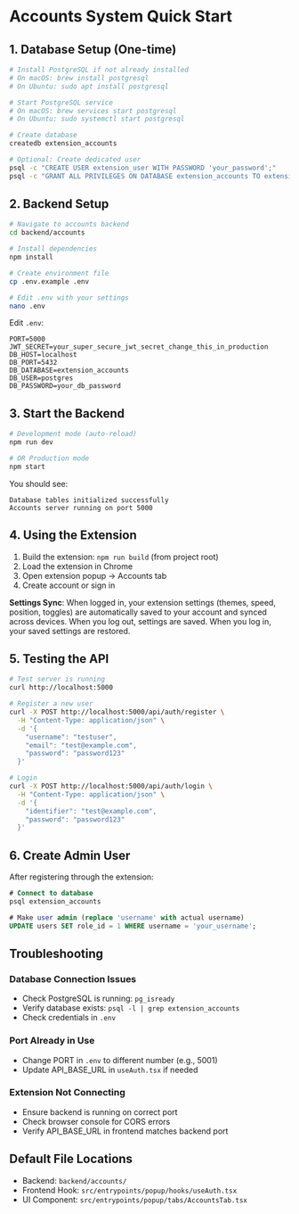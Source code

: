 # Accounts System Quick Start

## 1. Database Setup (One-time)

```bash
# Install PostgreSQL if not already installed
# On macOS: brew install postgresql
# On Ubuntu: sudo apt install postgresql

# Start PostgreSQL service
# On macOS: brew services start postgresql
# On Ubuntu: sudo systemctl start postgresql

# Create database
createdb extension_accounts

# Optional: Create dedicated user
psql -c "CREATE USER extension_user WITH PASSWORD 'your_password';"
psql -c "GRANT ALL PRIVILEGES ON DATABASE extension_accounts TO extension_user;"
```

## 2. Backend Setup

```bash
# Navigate to accounts backend
cd backend/accounts

# Install dependencies
npm install

# Create environment file
cp .env.example .env

# Edit .env with your settings
nano .env
```

Edit `.env`:
```env
PORT=5000
JWT_SECRET=your_super_secure_jwt_secret_change_this_in_production
DB_HOST=localhost
DB_PORT=5432
DB_DATABASE=extension_accounts
DB_USER=postgres
DB_PASSWORD=your_db_password
```

## 3. Start the Backend

```bash
# Development mode (auto-reload)
npm run dev

# OR Production mode
npm start
```

You should see:
```
Database tables initialized successfully
Accounts server running on port 5000
```

## 4. Using the Extension

1. Build the extension: `npm run build` (from project root)
2. Load the extension in Chrome
3. Open extension popup → Accounts tab
4. Create account or sign in

**Settings Sync**: When logged in, your extension settings (themes, speed, position, toggles) are automatically saved to your account and synced across devices. When you log out, settings are saved. When you log in, your saved settings are restored.

## 5. Testing the API

```bash
# Test server is running
curl http://localhost:5000

# Register a new user
curl -X POST http://localhost:5000/api/auth/register \
  -H "Content-Type: application/json" \
  -d '{
    "username": "testuser",
    "email": "test@example.com",
    "password": "password123"
  }'

# Login
curl -X POST http://localhost:5000/api/auth/login \
  -H "Content-Type: application/json" \
  -d '{
    "identifier": "test@example.com",
    "password": "password123"
  }'
```

## 6. Create Admin User

After registering through the extension:

```sql
# Connect to database
psql extension_accounts

# Make user admin (replace 'username' with actual username)
UPDATE users SET role_id = 1 WHERE username = 'your_username';
```

## Troubleshooting

### Database Connection Issues
- Check PostgreSQL is running: `pg_isready`
- Verify database exists: `psql -l | grep extension_accounts`
- Check credentials in `.env`

### Port Already in Use
- Change PORT in `.env` to different number (e.g., 5001)
- Update API_BASE_URL in `useAuth.tsx` if needed

### Extension Not Connecting
- Ensure backend is running on correct port
- Check browser console for CORS errors
- Verify API_BASE_URL in frontend matches backend port

## Default File Locations

- Backend: `backend/accounts/`
- Frontend Hook: `src/entrypoints/popup/hooks/useAuth.tsx`
- UI Component: `src/entrypoints/popup/tabs/AccountsTab.tsx`